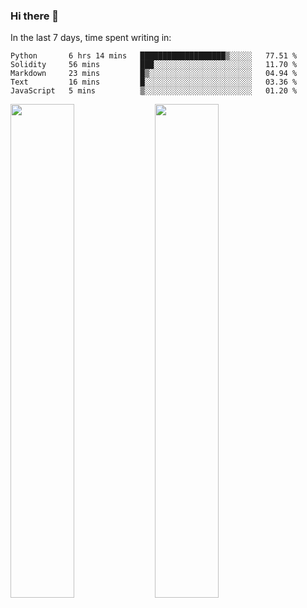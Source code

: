 ### Hi there 👋

In the last 7 days, time spent writing in:

<!--START_SECTION:waka-->
```text
Python       6 hrs 14 mins   ███████████████████▒░░░░░   77.51 % 
Solidity     56 mins         ███░░░░░░░░░░░░░░░░░░░░░░   11.70 % 
Markdown     23 mins         █▒░░░░░░░░░░░░░░░░░░░░░░░   04.94 % 
Text         16 mins         █░░░░░░░░░░░░░░░░░░░░░░░░   03.36 % 
JavaScript   5 mins          ▒░░░░░░░░░░░░░░░░░░░░░░░░   01.20 % 
```
<!--END_SECTION:waka-->

<img src="https://wakatime.com/share/@jimtje/5d0c92de-08f8-4a72-8f2f-6a9693d1e318.svg" width=45% height=45%> <img src="https://wakatime.com/share/@jimtje/501498ae-bda5-4da7-a89d-b40bcdd5556d.svg" width=45% height=45%>
